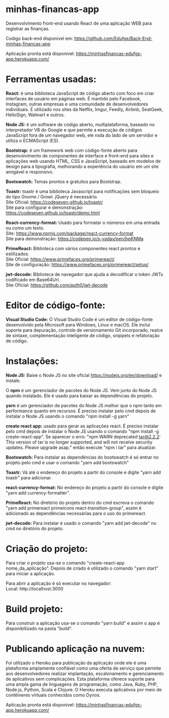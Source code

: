 # minhas-financas-app
Desenvolvimento front-end usando React de uma aplicação WEB para registrar as finanças.

Codigo back-end disponivel em: https://github.com/Edufgs/Back-End-minhas-financas-app

Aplicação pronta está disponivel: https://minhasfinancas-edufgs-app.herokuapp.com/
 
# Ferramentas usadas:
<b>React:</b> é uma biblioteca JavaScript de código aberto com foco em criar interfaces de usuário em páginas web. É mantido pelo Facebook, Instagram, outras empresas e uma comunidade de desenvolvedores individuais. É utilizado nos sites da Netflix, Imgur, Feedly, Airbnb, SeatGeek, HelloSign, Walmart e outros.

<b>Node JS:</b> é um software de código aberto, multiplataforma, baseado no interpretador V8 do Google e que permite a execução de códigos JavaScript fora de um navegador web, ele roda do lado de um servidor e utiliza o ECMAScript (ES).

<b>Bootstrap:</b>  é um framework web com código-fonte aberto para desenvolvimento de componentes de interface e front-end para sites e aplicações web usando HTML, CSS e JavaScript, baseado em modelos de design para a tipografia, melhorando a experiência do usuário em um site amigável e responsivo.

<b>Bootswatch:</b> Temas prontos e gratuitos para Bootstrap.

<b>Toastr:</b> toastr é uma biblioteca Javascript para notificações sem bloqueio do tipo Gnome / Growl. jQuery é necessário.
<br>Site Oficial: https://codeseven.github.io/toastr/
<br>Site para configurar e demonstração: https://codeseven.github.io/toastr/demo.html

<b>React-currency-format:</b> Usado para formatar o números em uma entrada ou como um texto.
<br>Site: https://www.npmjs.com/package/react-currency-format
<br>Site para demonstração: https://codepen.io/s-yadav/pen/bpKNMa

<b>PrimeReact:</b> Biblioteca com vários componentes react prontos e estilizados.
<br>Site Oficial: https://www.primefaces.org/primereact/ 
<br>Site de configuração: https://www.primefaces.org/primereact/setup/

<b>jwt-decode:</b> Biblioteca de navegador que ajuda a decodificar o token JWTs codificado em Base64Url.
<br>Site Oficial: https://github.com/auth0/jwt-decode
 
# Editor de código-fonte:
<b>Visual Studio Code:</b> O Visual Studio Code é um editor de código-fonte desenvolvido pela Microsoft para Windows, Linux e macOS. Ele inclui suporte para depuração, controle de versionamento Git incorporado, realce de sintaxe, complementação inteligente de código, snippets e refatoração de código.

# Instalações: 
<b>Node JS:</b> Baixe o Node JS no site oficial https://nodejs.org/en/download/ e instale.

O <b>npm</b> é um gerenciador de pacotes do  Node JS. Vem junto do  Node JS quando instalado. Ele é usado para baixar as dependências do projeto.

<b>yarn</b> é um gerenciador de pacotes do  Node JS melhor que o npm tanto em performance quanto em recursos. É preciso instalar pelo cmd depois de instalar o Node JS usando o comando "npm install -g yarn"

<b>create react app:</b> usado para gerar as aplicações react. É preciso instalar pelo cmd depois de instalar o Node JS usando o comando "npm install -g create-react-app". Se aparecer o erro: "npm WARN deprecated tar@2.2.2: This version of tar is no longer supported, and will not receive security updates. Please upgrade asap." então execute "npm i tar" para atualizar.

<b>Bootswatch:</b> Para instalar as dependências do bootswatch é só entrar no projeto pelo cmd e usar o comando "yarn add bootswatch"

<b>Toastr:</b> Vá até o endereço do projeto a partir do console e digite "yarn add toastr" para adicionar.

<b>react-currency-format:</b> No endereço do projeto a partir do console e digite "yarn add currency-formatter".

<b>PrimeReact:</b> No diretório do projeto dentro do cmd escreva o comando "yarn add primereact primeicons react-transition-group", assim é adicionado as dependências necessárias para o uso do primereact.

<b>jwt-decode:</b> Para instalar é usado o comando "yarn add jwt-decode" no cmd no diretório do projeto.

# Criação do projeto:
Para criar o projeto usa-se o comando "create-react-app nome_da_aplicação".
Depois de criado é utilizado o comando "yarn start" para iniciar a aplicação.

Para abrir a aplicação é só executar no navegador:
<br>Local: http://localhost:3000

# Build projeto:
Para construir a aplicação usa-se o comando "yarn build" e assim o app é disponibilizado na pasta "build".

# Publicando aplicação na nuvem:
Foi utilizado o Heroku para publicação da aplicação onde ele é uma plataforma amplamente confiável como uma oferta de serviço que permite aos desenvolvedores realizar implantação, escalonamento e gerenciamento de aplicativos sem complicações. Esta plataforma oferece suporte para uma ampla gama de linguagens de programação, como Java, Ruby, PHP, Node.js, Python, Scala e Clojure. O Heroku executa aplicativos por meio de contêineres virtuais conhecidos como Dynos.

Aplicação pronta está disponivel: https://minhasfinancas-edufgs-app.herokuapp.com/
